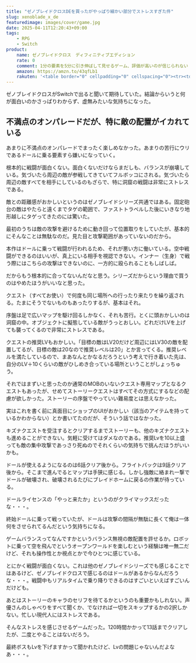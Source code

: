 ```yaml
---
title: "ゼノブレイドクロスDEを買ったがやっぱり細かい部分でストレスすぎた件"
slug: xenoblade_x_de
featuredimage: images/cover/game.jpg
date: 2025-04-11T12:20:43+09:00
tags:
    - RPG
    - Switch
product:
    name: ゼノブレイドクロス　ディフィニティブエディション
    rate: 0
    comment: 1分の要素を5分に引き伸ばして見せるゲーム、評価が高いのが信じられない
    amazon: https://amzn.to/43qfLb1
    rakuten: '<table border="0" cellpadding="0" cellspacing="0"><tr><td><div style="border:1px solid #95a5a6;border-radius:.75rem;background-color:#FFFFFF;width:504px;margin:0px;padding:5px;text-align:center;overflow:hidden;"><table><tr><td style="width:240px"><a href="https://hb.afl.rakuten.co.jp/ichiba/11acbc01.369b1bf6.11acbc02.cabf9fe9/?pc=https%3A%2F%2Fitem.rakuten.co.jp%2Fbook%2F18055092%2F&link_type=picttext&ut=eyJwYWdlIjoiaXRlbSIsInR5cGUiOiJwaWN0dGV4dCIsInNpemUiOiIyNDB4MjQwIiwibmFtIjoxLCJuYW1wIjoicmlnaHQiLCJjb20iOjEsImNvbXAiOiJkb3duIiwicHJpY2UiOjEsImJvciI6MSwiY29sIjoxLCJiYnRuIjoxLCJwcm9kIjowLCJhbXAiOmZhbHNlfQ%3D%3D" target="_blank" rel="nofollow sponsored noopener" style="word-wrap:break-word;"><img src="https://hbb.afl.rakuten.co.jp/hgb/11acbc01.369b1bf6.11acbc02.cabf9fe9/?me_id=1213310&item_id=21444091&pc=https%3A%2F%2Fthumbnail.image.rakuten.co.jp%2F%400_mall%2Fbook%2Fcabinet%2F2935%2F4902370552935.jpg%3F_ex%3D240x240&s=240x240&t=picttext" border="0" style="margin:2px" alt="[商品価格に関しましては、リンクが作成された時点と現時点で情報が変更されている場合がございます。]" title="[商品価格に関しましては、リンクが作成された時点と現時点で情報が変更されている場合がございます。]"></a></td><td style="vertical-align:top;width:248px;display: block;"><p style="font-size:12px;line-height:1.4em;text-align:left;margin:0px;padding:2px 6px;word-wrap:break-word"><a href="https://hb.afl.rakuten.co.jp/ichiba/11acbc01.369b1bf6.11acbc02.cabf9fe9/?pc=https%3A%2F%2Fitem.rakuten.co.jp%2Fbook%2F18055092%2F&link_type=picttext&ut=eyJwYWdlIjoiaXRlbSIsInR5cGUiOiJwaWN0dGV4dCIsInNpemUiOiIyNDB4MjQwIiwibmFtIjoxLCJuYW1wIjoicmlnaHQiLCJjb20iOjEsImNvbXAiOiJkb3duIiwicHJpY2UiOjEsImJvciI6MSwiY29sIjoxLCJiYnRuIjoxLCJwcm9kIjowLCJhbXAiOmZhbHNlfQ%3D%3D" target="_blank" rel="nofollow sponsored noopener" style="word-wrap:break-word;">【特典】ゼノブレイドクロス ディフィニティブエディション(【早期購入封入特典】探索サポートパック)</a><br><span >価格：6,641円（税込、送料無料)</span> <span style="color:#BBB">(2025/3/26時点)</span></p><div style="margin:10px;"><a href="https://hb.afl.rakuten.co.jp/ichiba/11acbc01.369b1bf6.11acbc02.cabf9fe9/?pc=https%3A%2F%2Fitem.rakuten.co.jp%2Fbook%2F18055092%2F&link_type=picttext&ut=eyJwYWdlIjoiaXRlbSIsInR5cGUiOiJwaWN0dGV4dCIsInNpemUiOiIyNDB4MjQwIiwibmFtIjoxLCJuYW1wIjoicmlnaHQiLCJjb20iOjEsImNvbXAiOiJkb3duIiwicHJpY2UiOjEsImJvciI6MSwiY29sIjoxLCJiYnRuIjoxLCJwcm9kIjowLCJhbXAiOmZhbHNlfQ%3D%3D" target="_blank" rel="nofollow sponsored noopener" style="word-wrap:break-word;"><img src="https://static.affiliate.rakuten.co.jp/makelink/rl.svg" style="float:left;max-height:27px;width:auto;margin-top:0" ></a><a href="https://hb.afl.rakuten.co.jp/ichiba/11acbc01.369b1bf6.11acbc02.cabf9fe9/?pc=https%3A%2F%2Fitem.rakuten.co.jp%2Fbook%2F18055092%2F%3Fscid%3Daf_pc_bbtn&link_type=picttext&ut=eyJwYWdlIjoiaXRlbSIsInR5cGUiOiJwaWN0dGV4dCIsInNpemUiOiIyNDB4MjQwIiwibmFtIjoxLCJuYW1wIjoicmlnaHQiLCJjb20iOjEsImNvbXAiOiJkb3duIiwicHJpY2UiOjEsImJvciI6MSwiY29sIjoxLCJiYnRuIjoxLCJwcm9kIjowLCJhbXAiOmZhbHNlfQ==" target="_blank" rel="nofollow sponsored noopener" style="word-wrap:break-word;"><div style="float:right;width:41%;height:27px;background-color:#bf0000;color:#fff!important;font-size:12px;font-weight:500;line-height:27px;margin-left:1px;padding: 0 12px;border-radius:16px;cursor:pointer;text-align:center;"> 楽天で購入 </div></a></div></td></tr></table></div><br><p style="color:#000000;font-size:12px;line-height:1.4em;margin:5px;word-wrap:break-word"></p></td></tr></table>'
---
```


ゼノブレイドクロスがSwitchで出ると聞いて期待していた。結論からいうと何が面白いのかさっぱりわからず、虚無みたいな気持ちになった。

<!--more-->

## 不満点のオンパレードだが、特に敵の配置がイカれている

あまりに不満点のオンパレードでまったく楽しめなかった。あまりの苦行にウリであるドールに乗る要素すら嫌いになっていく。

根本的に戦闘が面白くない。面白くないだけならまだしも、バランスが崩壊している。気づいたら周辺の敵が参戦してきていてフルボッコにされる。気づいたら周辺の敵すべてを相手にしているのもざらで、特に洞窟の戦闘は非常にストレスである。

敵との距離感がおかしいというのはゼノブレイドシリーズ共通ではある。固定砲台の敵はやたらと遠くまでタゲの範囲で、ファストトラベルした後にいきなり地形越しにタゲってきたのには驚いた。

最初のうちは敵の攻撃を避けるために動き回って位置取りをしていたが、基本的にそんなことは無駄なのだ。見た目と攻撃範囲があっていないのだから。

本作はドールに乗って戦闘が行われるため、それが悪い方に働いている。空中戦闘ができるのはいいが、真上にいる相手を視認できない。インナー（生身）で戦う際にはこちらの攻撃はできないのに、一方的に殴られることもしばしば。

だからもう根本的に合ってないんだなと思う。シリーズだからという理由で買うのはやめたほうがいいなと思った。

クエスト（すべてお使い）で何度も同じ場所への行ったり来たりを繰り返される。たまにそうでないものもあったりするが、基本はそれ。

序盤は足で広いマップを駆け回るしかなく、それも苦行。とくに頭おかしいのは洞窟の中。オブジェクトに擬態している敵がうっとおしい。どれだけLVを上げても襲ってくるので非常にストレスである。

クエストの推奨LVもおかしい。「目標の敵はLV20だけど周辺にはLV30の敵を配置してるが、目標の敵は20なので推奨レベルは20」とか言ってくる。推奨レベルを満たしているので、まあなんとかなるだろうという考えで行き着いた先は、自分のLV＋10くらいの敵がひしめき合っている場所ということがしょっちゅう。

それではまずいと思ったのか通常のMOBのいないクエスト専用マップとなるクエストもあったが、せめてストーリークエストはすべてその方式にするなどの配慮が欲しかった。ストーリーの序盤でやっていい難易度とは思えなかった。

実はこれを書く前に真面目にショップのUIがおかしい（該当のアイテムを持っているかわからない）とか書いてたのだが、そういう話ではなかった。

キズナクエストを受注するとクリアするまでストーリーも、他のキズナクエストも進めることができない。気軽に受けてはダメなのである。推奨Lvを10以上盛っても敵の集中攻撃であっさり死ぬのでそれくらいの気持ちで挑んだほうがいいかも。

ドールが使えるようになるのは6話クリア後から。フライトパックは9話クリア後から。そこまで進んでるとマップは手狭に感じる。しかし強敵に絡まれ一撃でドールが破壊され、破壊されるたびにブレイドホームに戻るの作業が待っている。

ドールライセンスの「やっと来たか」というのがクライマックスだったな・・・。

終始ドールに乗って戦っていたが、ドールは攻撃の間隔が無駄に長くて俺は一体何をさせられてるんだという気持ちになる。

ゲームバランスってなんですかというバランス無視の敵配置を許せるか。ロボットに乗って空を飛んでというオープンワールドを楽しむという経験は唯一無二だけど、それも操作性とか視点とかで今ひとつに感じている。

とにかく戦闘が面白くない。これは他のゼノブレイドシリーズでも感じることではあるけど、ゼノブレイドクロスで感じるのはドールがあるからなんだろうな・・・。戦闘中もリアルタイムで乗り降りできるのはすごいといえばすごいんだけども。

あとはストーリーのキャラのセリフを待てるかというのも重要かもしれない。声優さんのしゃべりをすべて聞くか、でなければ一切をスキップするかの2択しかない。忙しい現代人にはストレスである。

そんなストレスを感じさせるゲームだった。120時間かかって13話までクリアしたが、二度とやることはないだろう。

最終ボスもLvを下げますかって聞かれたけど、Lvの問題じゃないんだよなあ・・・。